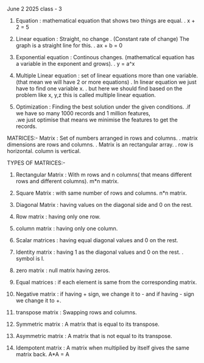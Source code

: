 June 2 2025 class - 3

1. Equation : 
   mathematical equation that shows two things are equal.
   . x + 2 = 5

2. Linear equation : Straight, no change . 
   (Constant rate of change)
   The graph is a straight line for this.
   . ax + b = 0

3. Exponential equation : 
   Continous changes. (mathematical equation has a variable in the exponent and grows).
   . y = a^x

4. Multiple Linear equation : 
   set of linear equations more than one variable.(that mean we will have 2 or more equations)
    . In linear equation we just have to find one variable x.
    . but here we should find based on the problem like x, y,z this is     called multiple linear equation. 

5. Optimization : 
    Finding the best solution under the given conditions. 
    .if we have so many 1000 records and 1 million features,  
    .we just optimise that means we minimise the features to get the records.

MATRICES:-
 Matrix : 
   Set of numbers arranged in rows and columns.
   . matrix dimensions are rows and columns.
   . Matrix is an rectangular array.
   . row is horizontal. column is vertical.

TYPES OF MATRICES:-
1. Rectangular Matrix :
   With m rows and n columns( that means different rows and different columns).
   m*n matrix.

2. Square Matrix :
   with same number of rows and columns.
   n*n matrix.

3. Diagonal Matrix :
   having values on the diagonal side and 0 on the rest.

4. Row matrix :
   having only one row.

5. column matrix :
   having only one column. 

6. Scalar matrices :
   having equal diagonal values and 0 on the rest.

7. Identity matrix :
   having 1 as the diagonal values and 0 on the rest.
   . symbol is I.

8. zero matrix : 
   null matrix having zeros.

9. Equal matrices :
   if each element is same from the corresponding matrix.

10. Negative matrix : 
    if having + sign, we change it to - and if having - sign we change it to +.

11. transpose matrix :
    Swapping rows and columns. 

12. Symmetric matrix :
    A matrix that is equal to its transpose.

13. Asymmetric matrix : 
    A matrix that is not equal to its transpose.

14. Idempotent matrix : 
    A matrix when multiplied by itself gives the same matrix back.
    A*A = A
    
    
    

